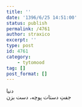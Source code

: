 ```yaml
---
title: ''
date: '1396/6/25 14:51:00'
status: publish
permalink: /4761
author: straxico
excerpt: ''
type: post
id: 4761
category:
    - tytomood
tag: []
post_format: []
---
```

دنیا  
جفتِ دستات پوچه، دست بزن